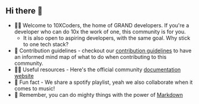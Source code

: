 ## Hi there 👋
- 🙋‍♀️ Welcome to 10XCoders, the home of GRAND developers. If you're a developer who can do 10x the work of one, this community is for you. 
  - It is also open to aspiring developers, with the same goal. Why stick to one tech stack?
- 📖 Contribution guidelines - checkout our [contribution guidelines](../../CONTRIBUTIONS.md) to have an informed mind map of what to do when contributing to this community.
- 👩‍💻 Useful resources - Here's the official community [documentation website]()
- 🍿 Fun fact - We share a spotify playlist, yeah we also collaborate when it comes to music!
- 🧙 Remember, you can do mighty things with the power of [Markdown](https://docs.github.com/github/writing-on-github/getting-started-with-writing-and-formatting-on-github/basic-writing-and-formatting-syntax)
